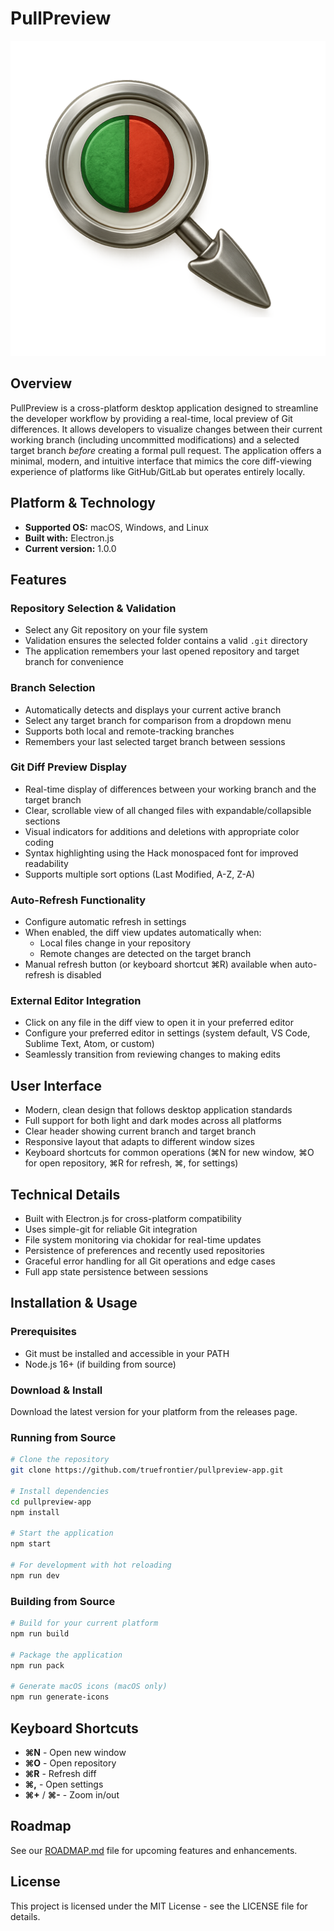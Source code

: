# PullPreview

![PullPreview Logo](/PullPreviewLogo.png)

## Overview

PullPreview is a cross-platform desktop application designed to streamline the developer workflow by providing a real-time, local preview of Git differences. It allows developers to visualize changes between their current working branch (including uncommitted modifications) and a selected target branch *before* creating a formal pull request. The application offers a minimal, modern, and intuitive interface that mimics the core diff-viewing experience of platforms like GitHub/GitLab but operates entirely locally.

## Platform & Technology

* **Supported OS:** macOS, Windows, and Linux
* **Built with:** Electron.js
* **Current version:** 1.0.0

## Features

### Repository Selection & Validation
* Select any Git repository on your file system
* Validation ensures the selected folder contains a valid `.git` directory
* The application remembers your last opened repository and target branch for convenience

### Branch Selection
* Automatically detects and displays your current active branch
* Select any target branch for comparison from a dropdown menu
* Supports both local and remote-tracking branches
* Remembers your last selected target branch between sessions

### Git Diff Preview Display
* Real-time display of differences between your working branch and the target branch
* Clear, scrollable view of all changed files with expandable/collapsible sections
* Visual indicators for additions and deletions with appropriate color coding
* Syntax highlighting using the Hack monospaced font for improved readability
* Supports multiple sort options (Last Modified, A-Z, Z-A)

### Auto-Refresh Functionality
* Configure automatic refresh in settings
* When enabled, the diff view updates automatically when:
  * Local files change in your repository
  * Remote changes are detected on the target branch
* Manual refresh button (or keyboard shortcut ⌘R) available when auto-refresh is disabled

### External Editor Integration
* Click on any file in the diff view to open it in your preferred editor
* Configure your preferred editor in settings (system default, VS Code, Sublime Text, Atom, or custom)
* Seamlessly transition from reviewing changes to making edits

## User Interface

* Modern, clean design that follows desktop application standards
* Full support for both light and dark modes across all platforms
* Clear header showing current branch and target branch
* Responsive layout that adapts to different window sizes
* Keyboard shortcuts for common operations (⌘N for new window, ⌘O for open repository, ⌘R for refresh, ⌘, for settings)

## Technical Details

* Built with Electron.js for cross-platform compatibility
* Uses simple-git for reliable Git integration
* File system monitoring via chokidar for real-time updates
* Persistence of preferences and recently used repositories
* Graceful error handling for all Git operations and edge cases
* Full app state persistence between sessions

## Installation & Usage

### Prerequisites
* Git must be installed and accessible in your PATH
* Node.js 16+ (if building from source)

### Download & Install
Download the latest version for your platform from the releases page.

### Running from Source
```bash
# Clone the repository
git clone https://github.com/truefrontier/pullpreview-app.git

# Install dependencies
cd pullpreview-app
npm install

# Start the application
npm start

# For development with hot reloading
npm run dev
```

### Building from Source
```bash
# Build for your current platform
npm run build

# Package the application
npm run pack

# Generate macOS icons (macOS only)
npm run generate-icons
```

## Keyboard Shortcuts

* **⌘N** - Open new window
* **⌘O** - Open repository
* **⌘R** - Refresh diff
* **⌘,** - Open settings
* **⌘+** / **⌘-** - Zoom in/out

## Roadmap

See our [ROADMAP.md](/ROADMAP.md) file for upcoming features and enhancements.

## License

This project is licensed under the MIT License - see the LICENSE file for details.
